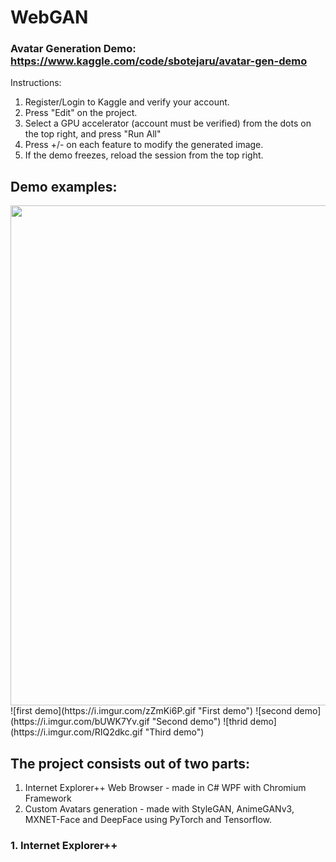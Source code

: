 # WebGAN

### Avatar Generation Demo: https://www.kaggle.com/code/sbotejaru/avatar-gen-demo
Instructions:
1. Register/Login to Kaggle and verify your account.
2. Press "Edit" on the project.
3. Select a GPU accelerator (account must be verified) from the dots on the top right, and press "Run All"
4. Press +/- on each feature to modify the generated image.
5. If the demo freezes, reload the session from the top right.

## Demo examples:

<img src="https://i.imgur.com/RIQ2dkc.gif" width="800" alt="">
![first demo](https://i.imgur.com/zZmKi6P.gif "First demo")
![second demo](https://i.imgur.com/bUWK7Yv.gif "Second demo")
![thrid demo](https://i.imgur.com/RIQ2dkc.gif "Third demo")


## The project consists out of two parts:
 1. Internet Explorer++ Web Browser - made in C# WPF with Chromium Framework
 2. Custom Avatars generation - made with StyleGAN, AnimeGANv3, MXNET-Face and DeepFace using PyTorch and Tensorflow.

### 1. Internet Explorer++

